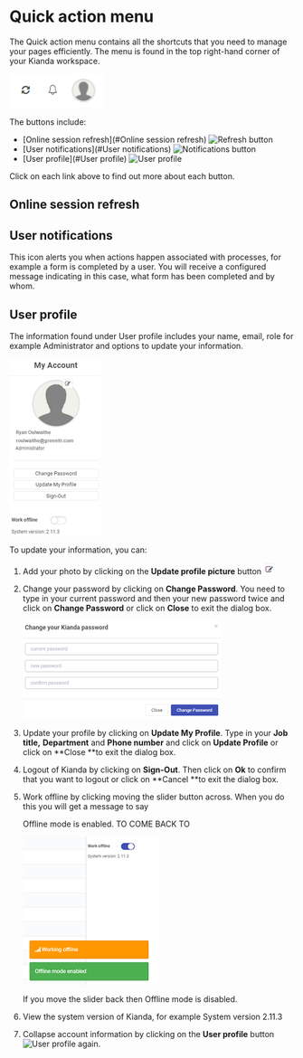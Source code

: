 # Quick action menu

The Quick action menu contains all the shortcuts that you need to manage your pages efficiently. The menu is found in the top right-hand corner of your Kianda workspace.

![Quick action menu](images/quickaction.png)

The buttons include:

- [Online session refresh](#Online session refresh) ![Refresh button](C:\Kianda\docs-dev\platform\quickaction.assets\refresh.png)
- [User notifications](#User notifications) ![Notifications button](C:\Kianda\docs-dev\platform\quickaction.assets\notifications.png)
- [User profile](#User profile) ![User profile](C:\Kianda\docs-dev\platform\quickaction.assets\userprofile.png) 

Click on each link above to find out more about each button.



## Online session refresh ##



## User notifications ##

This icon alerts you when actions happen associated with processes, for example a form is completed by a user. You will receive a configured message indicating in this case, what form has been completed and by whom.

## User profile ##

The information found under User profile includes your name, email, role for example Administrator and options to update your information.

![My account information](images/myaccount.png)

To update your information, you can:

1. Add your photo by clicking on the **Update profile picture** button ![Update profile picture button](images/profilepic.png)

2. Change your password by clicking on **Change Password**. You need to type in your current password and then your new password twice and click on **Change Password** or click on **Close** to exit the dialog box.

   ![Change password](images/changepassword.png)

3. Update your profile by clicking on **Update My Profile**. Type in your **Job title,** **Department** and **Phone number** and click on **Update Profile** or click on **Close **to exit the dialog box.

4. Logout of Kianda by clicking on **Sign-Out**. Then click on **Ok** to confirm that you want to logout or click on **Cancel **to exit the dialog box.

5. Work offline by clicking moving the slider button across. When you do this you will get a message to say 

   Offline mode is enabled. TO COME BACK TO

   ![Work offline](images/workoffline.png)

   If you move the slider back then Offline mode is disabled.

6. View the system version of Kianda, for example System version 2.11.3

7. Collapse account information by clicking on the **User profile** button ![User profile](C:\Kianda\docs-dev\platform\quickaction.assets\userprofile.png) again. 